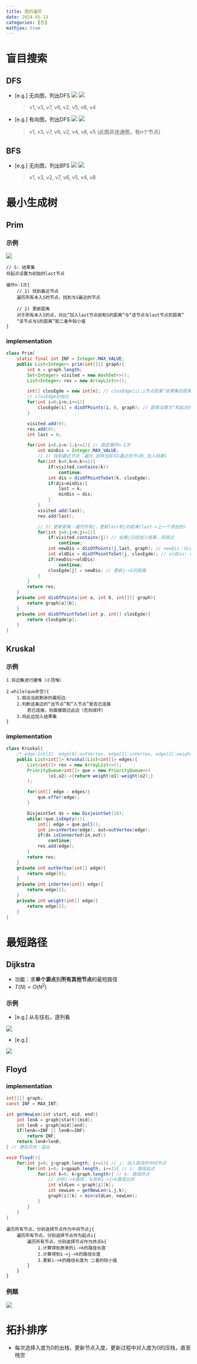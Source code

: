 ```yaml
---
title: 图的遍历
date: 2024-05-13
categories: [总]
mathjax: true
---
```


# 盲目搜索
## DFS
- [e.g.] 无向图，列出DFS
    <img src="/img/graph/g1.png">
    <img src="/img/graph/g2.png">
    > v1, v3, v7, v6, v2, v5, v8, v4
    
- [e.g.] 有向图，列出DFS
    <img src="/img/graph/g3.png">
    <img src="/img/graph/g4.png">
    > v1, v3, v7, v6, v2, v4, v8, v5 (此图非连通图，有n个节点)

## BFS
- [e.g.] 无向图，列出BFS
    <img src="/img/graph/g1.png">
    <img src="/img/graph/g2.png">
    > v1, v3, v2, v7, v6, v5, v4, v8


# 最小生成树
## Prim
### 示例
<img src="/img/graph/g5.png">

```pseudocode
// S: 结果集
将起点设置为初始的last节点

循环n-1次{
	// 1) 找到最近节点
	遍历所有未入S的节点，找到与S最近的节点
	
	// 2) 更新距离
	对于所有未入S的点，对比“加入last节点前和S的距离”与“该节点与last节点的距离”
	“该节点与S的距离”取二者中较小值
}
```

### implementation
```java
class Prim{
    static final int INF = Integer.MAX_VALUE;
    public List<Integer> prim(int[][] graph){
        int n = graph.length;
        Set<Integer> visited = new HashSet<>();
        List<Integer> res = new ArrayList<>();

        int[] closEgde = new int[n]; // closEdge[i]:i节点距离"结果集的距离"
        // closEdge初始化
        for(int i=0;i<n;i+=1){
            closEgde[i] = disOfPoints(i, 0, graph); // 距离设置为“和起点的距离”
        }

        visited.add(0);
        res.add(0);
        int last = 0;

        for(int i=0;i<n-1;i+=1){ // 固定循环n-1次
            int minDis = Integer.MAX_VALUE;
            // 1) 找到最近节点：遍历,选择当前与S最近的节点k,加入结果S
            for(int k=0;k<n;k+=1){
                if(visited.contains(k))
                    continue;
                int dis = disOfPointToSet(k, closEgde);
                if(dis<minDis){
                    last = k;
                    minDis = dis;
                }
            }
            visited.add(last);
            res.add(last);

            // 2) 更新距离：遍历所有j，更新last和j的距离(last->上一个添加的)
            for(int j=0;j<n;j+=1){ 
                if(visited.contains(j)) // 如果j已经加入结果，则跳过
                    continue;
                int newDis = disOfPoints(j,last, graph); // newDis：distance(当前节点j,上一个添加的节点last)
                int oldDis = disOfPointToSet(j, closEgde); // oldDis: distance(当前节点j,结果集)
                if(newDis>=oldDis)
                    continue;
                closEgde[j] = newDis; // 更新j->S的距离
            }
        }
        return res;
    }
    private int disOfPoints(int a, int b, int[][] graph){
        return graph[a][b];
    }
    private int disOfPointToSet(int p, int[] closEgde){
        return closEgde[p];
    }
}
```

## Kruskal
### 示例
```pseudocode
1.将边集进行建堆（小顶堆）

2.while(que非空){
	1.取出当前剩余的最短边
	2.判断这条边的“出节点”和“入节点”是否已连接
		若已连接，则直接跳过此边（否则成环）
    3.将此边加入结果集
}
```

### implementation
```java
class Kruskal{
    /* edge:int[3]  edge[0]:outVertex, edge[1]:inVertex, edge[2]:weight */
    public List<int[]> kruskal(List<int[]> edges){
        List<int[]> res = new ArrayList<>();
        PriorityQueue<int[]> que = new PriorityQueue<>(
                (o1,o2)->{return weight(o1)-weight(o2);}
        );

        for(int[] edge : edges){
            que.offer(edge);
        }

        DisjointSet ds = new DisjointSet(10);
        while(!que.isEmpty()){
            int[] edge = que.poll();
            int in=inVertex(edge), out=outVertex(edge);
            if(ds.isConnected(in,out))
                continue;
            res.add(edge);
        }
        return res;
    }
    private int outVertex(int[] edge){
        return edge[0];
    }
    private int inVertex(int[] edge){
        return edge[1];
    }
    private int weight(int[] edge){
        return edge[2];
    }
}
```

# 最短路径
## Dijkstra
- 功能：求**单个源点**到**所有其他节点**的最短路径
- $T(N)=O(N^2)$

### 示例
- [e.g.] 从左往右，逐列看
<img src="/img/graph/g6.png">

- [e.g.] 
<img src="/img/graph/g7.png">

## Floyd
### implementation
```java
int[][] graph;
const INF = MAX_INT;

int getNewLen(int start, mid, end){
    int lenA = graph[start][mid];
    int lenB = graph[mid][end];
    if(lenA==INF || lenB==INF)
        return INF;
    return lenA+lenB;
} // 潜在风险：溢出

void floyd(){
    for(int j=0; j<graph.length; j+=1){ // j: 加入路径的中间节点
        for(int i=0; i<gpaph.length; i+=1){ // i: 路径起点
            for(int k=0; k<graph.length){ // k: 路径终点
                // 分析i->k路径，与其和i->j>k路径比较
                int oldLen = graph[i][k];
                int newLen = getNewLen(i,j,k);
                graph[i][k] = min(oldLen, newLen);
            }
        }
    }
}
```

```pseudocode
遍历所有节点，分别选择节点作为中间节点j{
    遍历所有节点，分别选择节点作为起点i{
        遍历所有节点，分别选择节点作为终点k{
            1.计算得到原来的i->k的路径长度
            2.计算得到i->j->k的路径长度
            3.更新i->k的路径长度为 二者的较小值
        }
    }
}
```

### 例题
<img src="/img/graph/g8.png">

# 拓扑排序
- 每次选择入度为0的出栈，更新节点入度，更新过程中对入度为0的压栈，直至栈空
